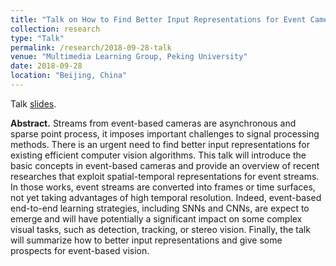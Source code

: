 ```yaml
---
title: "Talk on How to Find Better Input Representations for Event Cameras"
collection: research
type: "Talk"
permalink: /research/2018-09-28-talk
venue: "Multimedia Learning Group, Peking University"
date: 2018-09-28
location: "Beijing, China"
---
```


Talk <a href="https://jianing-li.github.io/files/how_to_find_better_input_representations_for_event_based_cameras_data.pdf" target="_blank">slides</a>.

<b>Abstract.</b> Streams from event-based cameras are asynchronous and sparse point process, it imposes important challenges to signal processing methods. There is an urgent need to find better input representations for existing efficient computer vision algorithms. This talk will introduce the basic concepts in event-based cameras and provide an overview of recent researches that exploit spatial-temporal representations for event streams. In those works, event streams are converted into frames or time surfaces, not yet taking advantages of high temporal resolution. Indeed, event-based end-to-end learning strategies, including SNNs and CNNs, are expect to emerge and will have potentially a significant impact on some complex visual tasks, such as detection, tracking, or stereo vision. Finally, the talk will summarize how to better input representations and give some prospects for event-based vision.